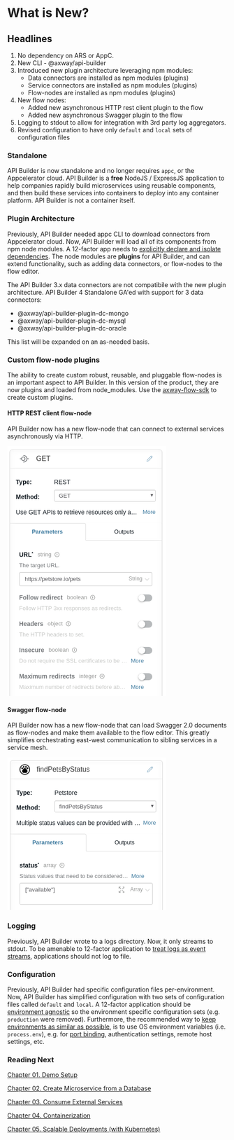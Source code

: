# What is New?

## Headlines

1. No dependency on ARS or AppC. 
1. New CLI - @axway/api-builder
1. Introduced new plugin architecture leveraging npm modules:
    * Data connectors are installed as npm modules (plugins)
    * Service connectors are installed as npm modules (plugins)
    * Flow-nodes are installed as npm modules (plugins)
1. New flow nodes:
    * Added new asynchronous HTTP rest client plugin to the flow
    * Added new asynchronous Swagger plugin to the flow
1. Logging to stdout to allow for integration with 3rd party log aggregators.
1. Revised configuration to have only `default` and `local` sets of configuration files


### Standalone

API Builder is now standalone and no longer requires `appc`, or the Appcelerator cloud.  API Builder is a **free** NodeJS / ExpressJS application to help companies rapidly build microservices using reusable components, and then build these services into containers to deploy into any container platform.  API Builder is not a container itself.

### Plugin Architecture

Previously, API Builder needed appc CLI to download connectors from Appcelerator cloud.  Now, API Builder will load all of its components from npm node modules.  A 12-factor app needs to [explicitly declare and isolate dependencies](https://12factor.net/dependencies).  The node modules are **plugins** for API Builder, and can extend functionality, such as adding data connectors, or flow-nodes to the flow editor. 

The API Builder 3.x data connectors are not compatibile with the new plugin architecture. API Builder 4 Standalone GA'ed with support for 3 data connectors:

* @axway/api-builder-plugin-dc-mongo
* @axway/api-builder-plugin-dc-mysql
* @axway/api-builder-plugin-dc-oracle

This list will be expanded on an as-needed basis.

### Custom flow-node plugins

The ability to create custom robust, reusable, and pluggable flow-nodes is an important aspect to API Builder.  In this version of the product, they are now plugins and loaded from node_modules.  Use the [axway-flow-sdk](https://www.npmjs.com/package/axway-flow-sdk) to create custom plugins.

#### HTTP REST client flow-node

API Builder now has a new flow-node that can connect to external services asynchronously via HTTP.

![REST flow-node](./images/rest-client.png)

#### Swagger flow-node

API Builder now has a new flow-node that can load Swagger 2.0 documents as flow-nodes and make them available to the flow editor.  This greatly simplifies orchestrating east-west communication to sibling services in a service mesh.

![Swagger flow-node](./images/swagger-flow-node.png)

### Logging

Previously, API Builder wrote to a logs directory.  Now, it only streams to stdout.  To be amenable to 12-factor application to [treat logs as event streams](https://12factor.net/logs), applications should not log to file.

### Configuration

Previously, API Builder had specific configuration files per-environment.  Now, API Builder has simplified configuration with two sets of configuration files called `default` and `local`.  A 12-factor application should be [environment agnostic](https://12factor.net/config) so the environment specific configuration sets (e.g. `production` were removed).  Furthermore, the recommended way to [keep environments as similar as possible](https://12factor.net/dev-prod-parity), is to use OS environment variables (i.e. `process.env`), e.g. for [port binding](https://12factor.net/port-binding), authentication settings, remote host settings, etc.

### Reading Next

[Chapter 01. Demo Setup](../01_demo_setup)

[Chapter 02. Create Microservice from a Database](../02_microservice_from_db)

[Chapter 03. Consume External Services](../03_external_services)

[Chapter 04. Containerization](../04_containerization)

[Chapter 05. Scalable Deployments (with Kubernetes)](../05_kubernetes)